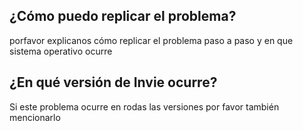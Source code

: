 ## ¿Cómo puedo replicar el problema?
porfavor explicanos cómo replicar el problema paso a paso y en que sistema operativo ocurre
## ¿En qué versión de Invie ocurre?
Si este problema ocurre en rodas las versiones por favor también mencionarlo
